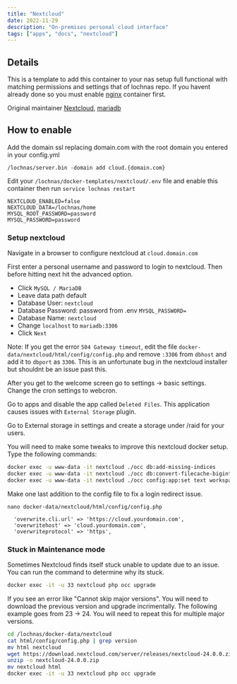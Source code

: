 ```yaml
---
title: "Nextcloud"
date: 2022-11-29
description: "On-premises personal cloud interface"
tags: ["apps", "docs", "nextcloud"]
---
```


## Details

This is a template to add this container to your nas setup full functional with matching permissions and settings that of lochnas repo. If you havent already done so you must enable [nginx](/apps/nginx/) container first.

Original maintainer [Nextcloud](https://hub.docker.com/_/nextcloud), [mariadb](https://hub.docker.com/_/mariadb)

## How to enable

Add the domain ssl replacing domain.com with the root domain you entered in your config.yml

```
/lochnas/server.bin -domain add cloud.{domain.com}
```

Edit your `/lochnas/docker-templates/nextcloud/.env` file and enable this container then run `service lochnas restart`

```
NEXTCLOUD_ENABLED=false
NEXTCLOUD_DATA=/lochnas/home
MYSQL_ROOT_PASSWORD=password
MYSQL_PASSWORD=password
```

### Setup nextcloud

Navigate in a browser to configure nextcloud at `cloud.domain.com`

First enter a personal username and password to login to nextcloud. Then before hitting next hit the advanced option.

 - Click `MySQL / MariaDB`
 - Leave data path default
 - Database User: `nextcloud`
 - Database Password: password from .env `MYSQL_PASSWORD=`
 - Database Name: `nextcloud`
 - Change `localhost` to `mariadb:3306`
 - Click `Next`
 
Note: If you get the error `504 Gateway timeout`, edit the file `docker-data/nextcloud/html/config/config.php` and remove `:3306` from `dbhost` and add it to `dbport` as `3306`. This is an unfortunate bug in the nextcloud installer but shouldnt be an issue past this.

After you get to the welcome screen go to settings -> basic settings. Change the cron settings to webcron. 

Go to apps and disable the app called `Deleted Files`. This application causes issues with `External Storage` plugin.

Go to External storage in settings and create a storage under /raid for your users.

You will need to make some tweaks to improve this nextcloud docker setup. Type the following commands:

```bash
docker exec -u www-data -it nextcloud ./occ db:add-missing-indices
docker exec -u www-data -it nextcloud ./occ db:convert-filecache-bigint
docker exec -u www-data -it nextcloud ./occ config:app:set text workspace_available --value=0
```

Make one last addition to the config file to fix a login redirect issue.

`nano docker-data/nextcloud/html/config/config.php`
```
  'overwrite.cli.url' => 'https://cloud.yourdomain.com',
  'overwritehost' => 'cloud.yourdomain.com',
  'overwriteprotocol' => 'https',
```

### Stuck in Maintenance mode

Sometimes Nextcloud finds itself stuck unable to update due to an issue. You can run the command to determine why its stuck.

```bash
docker exec -it -u 33 nextcloud php occ upgrade
```

If you see an error like "Cannot skip major versions". You will need to download the previous version and upgrade incrimentally. The following example goes from 23 -> 24. You will need to repeat this for multiple major versions.

```bash
cd /lochnas/docker-data/nextcloud
cat html/config/config.php | grep version
mv html nextcloud
wget https://download.nextcloud.com/server/releases/nextcloud-24.0.0.zip
unzip -o nextcloud-24.0.0.zip
mv nextcloud html
docker exec -it -u 33 nextcloud php occ upgrade
```